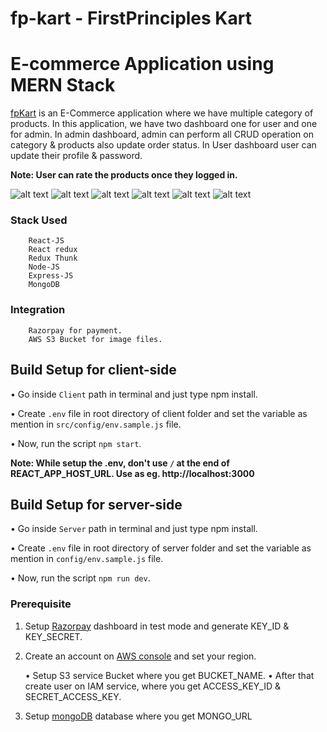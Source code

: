 # fp-kart - FirstPrinciples Kart

# E-commerce Application using MERN Stack

[fpKart](#) is an E-Commerce application where we have multiple category of products. In this application, we have two dashboard one for user and one for admin. In admin dashboard, admin can perform all CRUD operation on category & products also update order status. In User dashboard user can update their profile & password. 

**Note: User can rate the products once they logged in.**

![alt text]( https://i.ibb.co/9yLngTq/2021-08-11-8.png)
![alt text]( https://i.ibb.co/K6SLxqD/2021-08-11-11.png )
![alt text]( https://i.ibb.co/bm0gVX5/2021-08-11-12.png)
![alt text]( https://i.ibb.co/BVbVMjj/2021-08-11-13.png)
![alt text]( https://i.ibb.co/DrSyhV9/2021-08-11-10.png )
![alt text]( https://i.ibb.co/ZVvXMfT/2021-08-11-9.png)



### Stack Used
```
    React-JS
    React redux
    Redux Thunk
    Node-JS
    Express-JS
    MongoDB

```

### Integration 
```
    Razorpay for payment.
    AWS S3 Bucket for image files.

```

## Build Setup for client-side

• Go inside `Client` path in terminal and just type npm install.

• Create `.env` file in root directory of client folder and set the variable as mention in `src/config/env.sample.js` file. 

• Now, run the script `npm start`.

**Note: While setup the .env, don't use `/` at the end of REACT_APP_HOST_URL. Use as eg. http://localhost:3000**


## Build Setup for server-side

• Go inside `Server` path in terminal and just type npm install.

• Create `.env` file in root directory of server folder and set the variable as mention in `config/env.sample.js` file. 

• Now, run the script `npm run dev`.


### Prerequisite

1. Setup [Razorpay](https://razorpay.com/) dashboard in test mode and generate KEY_ID & KEY_SECRET.

2. Create an account on [AWS console](https://aws.amazon.com/) and set your region. 

    • Setup S3 service Bucket where you get BUCKET_NAME.
    • After that create user on IAM service, where you get ACCESS_KEY_ID & SECRET_ACCESS_KEY.

3. Setup [mongoDB](https://www.mongodb.com/) database where you get MONGO_URL
